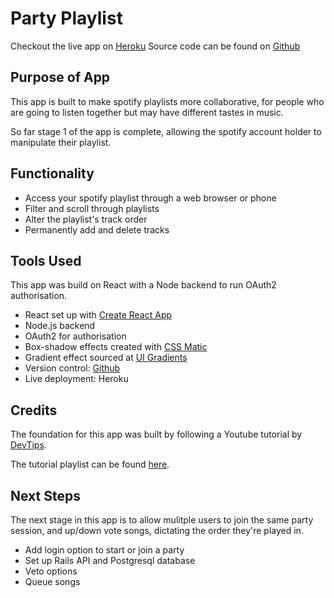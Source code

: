# Party Playlist
Checkout the live app on <a href="https://playlistparty.herokuapp.com/">Heroku</a>
Source code can be found on <a href="https://github.com/jesudason/party-playlist">Github</a> 

## Purpose of App
This app is built to make spotify playlists more collaborative, for people who are going to listen together but may have different tastes in music.

So far stage 1 of the app is complete, allowing the spotify account holder to manipulate their playlist.

## Functionality
<ul>
  <li>Access your spotify playlist through a web browser or phone</li>
  <li>Filter and scroll through playlists</li>
  <li>Alter the playlist's track order</li>
  <li>Permanently add and delete tracks</li>
</ul>

## Tools Used
This app was build on React with a Node backend to run OAuth2 authorisation.
<ul>
  <li>React set up with <a href="https://github.com/facebook/create-react-app">Create React App</a></li>
  <li>Node.js backend</li>
  <li>OAuth2 for authorisation</li>
  <li>Box-shadow effects created with <a href="https://www.cssmatic.com/">CSS Matic</a></li>
  <li>Gradient effect sourced at <a href="https://uigradients.com/">UI Gradients</a></li>
  <li>Version control: <a href="https://github.com/">Github</a></li>
  <li>Live deployment: Heroku</li>  
</ul>

## Credits
The foundation for this app was built by following a Youtube tutorial by <a href="https://www.youtube.com/channel/UCyIe-61Y8C4_o-zZCtO4ETQ">DevTips</a>.

The tutorial playlist can be found <a href="https://www.youtube.com/watch?v=Mg7Ma5i8NgM&list=PLqGj3iMvMa4LFqyGab_aR7M0zfQm2KTuX&index=1">here</a>. 

## Next Steps
The next stage in this app is to allow mulitple users to join the same party session, and up/down vote songs, dictating the order they're played in.
<ul>
  <li>Add login option to start or join a party</li>
  <li>Set up Rails API and Postgresql database</li>
  <li>Veto options</li>
  <li>Queue songs</li>
</ul>
